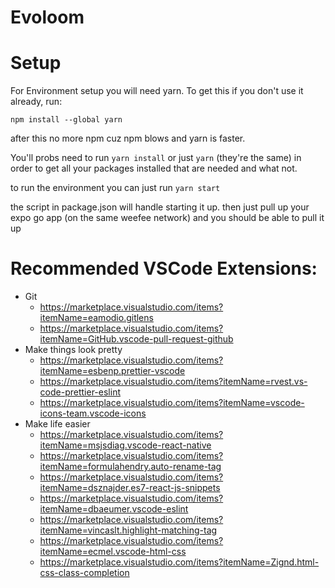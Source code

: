 # Evoloom

# Setup

For Environment setup you will need yarn.
To get this if you don't use it already, run:

`npm install --global yarn`

after this no more npm cuz npm blows and yarn is faster.

You'll probs need to run
`yarn install` or just `yarn` (they're the same)
in order to get all your packages installed that are needed and what not.

to run the environment you can just run
`yarn start`

the script in package.json will handle starting it up. then just pull up your expo go app (on the same weefee network) and you should be able to pull it up

# Recommended VSCode Extensions:

-   Git
    -   https://marketplace.visualstudio.com/items?itemName=eamodio.gitlens
    -   https://marketplace.visualstudio.com/items?itemName=GitHub.vscode-pull-request-github
-   Make things look pretty
    -   https://marketplace.visualstudio.com/items?itemName=esbenp.prettier-vscode
    -   https://marketplace.visualstudio.com/items?itemName=rvest.vs-code-prettier-eslint
    -   https://marketplace.visualstudio.com/items?itemName=vscode-icons-team.vscode-icons
-   Make life easier
    -   https://marketplace.visualstudio.com/items?itemName=msjsdiag.vscode-react-native
    -   https://marketplace.visualstudio.com/items?itemName=formulahendry.auto-rename-tag
    -   https://marketplace.visualstudio.com/items?itemName=dsznajder.es7-react-js-snippets
    -   https://marketplace.visualstudio.com/items?itemName=dbaeumer.vscode-eslint
    -   https://marketplace.visualstudio.com/items?itemName=vincaslt.highlight-matching-tag
    -   https://marketplace.visualstudio.com/items?itemName=ecmel.vscode-html-css
    -   https://marketplace.visualstudio.com/items?itemName=Zignd.html-css-class-completion

